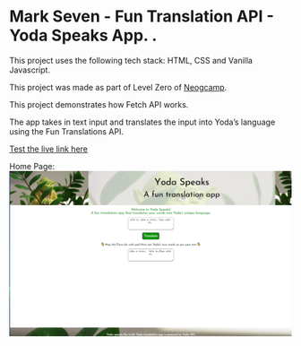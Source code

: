 # Mark Seven - Fun Translation API - Yoda Speaks App. . 

This project uses the following tech stack: HTML, CSS and Vanilla Javascript. 

This project was made as part of Level Zero of [Neogcamp](www.neog.camp).

This project demonstrates how Fetch API works. 

The app takes in text input and translates the input into Yoda’s  language using the Fun Translations API. 

[Test the live link here](https://yodaspeakv1.netlify.app/)

Home Page:
![Home page](https://github.com/swapnilbawane/yoda-speaksv1/blob/main/screenshots/m7-home.png?raw=true)

